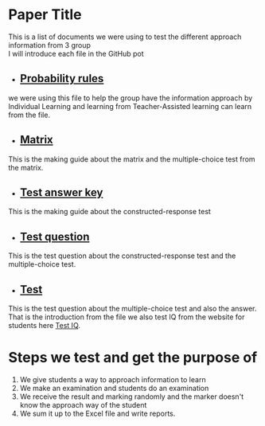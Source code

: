 # Paper Title

This is a list of documents we were using to test the different approach information from 3 group  
I will introduce each file in the GitHub pot 
* ## [Probability rules](https://github.com/Kane-Nguyen/research/blob/main/PROBABILITY%20RULES.docx)
we were using this file to help the group have the information approach by Individual Learning and learning from Teacher-Assisted learning can learn from the file.
- ## [Matrix](https://github.com/Kane-Nguyen/research/blob/main/Matrix.docx)
This is the making guide about the matrix and the multiple-choice test from the matrix.
- ## [Test answer key](https://github.com/Kane-Nguyen/research/blob/main/TEST%20ANSWER%20KEY.docx)
This is the making guide about the constructed-response test
- ## [Test question](https://github.com/Kane-Nguyen/research/blob/main/TEST%20QUESTIONS.docx)
This is the test question about the constructed-response test and the multiple-choice test.
- ## [Test](https://github.com/Kane-Nguyen/research/blob/main/TEST.docx)
This is the test question about the multiple-choice test and also the answer.
That is the introduction from the file we also test IQ from the website for students here [Test IQ](https://brght.org/).
# Steps we test and get the purpose of  
 1. We give students a way to approach information to learn 
 2. We make an examination and students do an examination
 3. We receive the result and marking randomly and the marker doesn't know the approach way of the student
 4. We sum it up to the Excel file and write reports.







